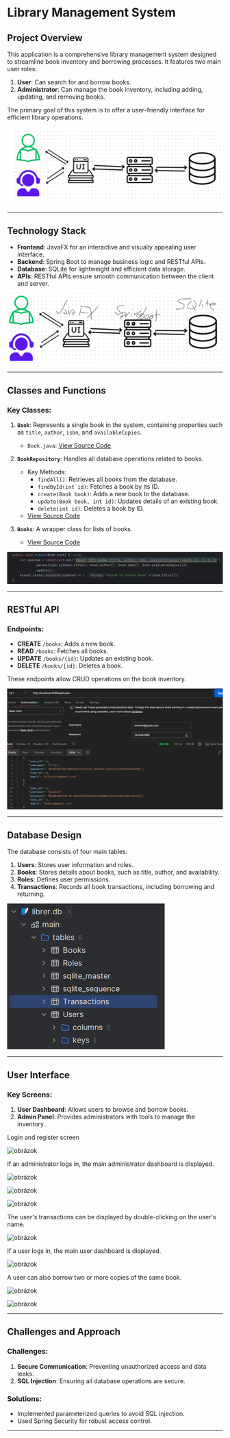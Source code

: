 # Library Management System

## Project Overview

This application is a comprehensive library management system designed to streamline book inventory and borrowing processes. It features two main user roles:

1. **User**: Can search for and borrow books.
2. **Administrator**: Can manage the book inventory, including adding, updating, and removing books.

The primary goal of this system is to offer a user-friendly interface for efficient library operations.

![img.png](img.png)

---

## Technology Stack

- **Frontend**: JavaFX for an interactive and visually appealing user interface.
- **Backend**: Spring Boot to manage business logic and RESTful APIs.
- **Database**: SQLite for lightweight and efficient data storage.
- **APIs**: RESTful APIs ensure smooth communication between the client and server.

![img_1.png](img_1.png)

---

## Classes and Functions

### Key Classes:
1. **`Book`**: Represents a single book in the system, containing properties such as `title`, `author`, `isbn`, and `availableCopies`.
    - `Book.java`: [View Source Code](src/main/java/com/librer/Librer/book/BookRepository.java)

2. **`BookRepository`**: Handles all database operations related to books.
    - Key Methods:
        - `findAll()`: Retrieves all books from the database.
        - `findById(int id)`: Fetches a book by its ID.
        - `create(Book book)`: Adds a new book to the database.
        - `update(Book book, int id)`: Updates details of an existing book.
        - `delete(int id)`: Deletes a book by ID.
    - [View Source Code](src/main/java/com/librer/Librer/book/BookRepository.java)

3. **`Books`**: A wrapper class for lists of books.
    - [View Source Code](src/main/java/com/librer/Librer/book/Books.java)

![img_4.png](img_4.png)

---

## RESTful API

### Endpoints:
- **CREATE** `/books`: Adds a new book.
- **READ** `/books`: Fetches all books.
- **UPDATE** `/books/{id}`: Updates an existing book.
- **DELETE** `/books/{id}`: Deletes a book.

These endpoints allow CRUD operations on the book inventory.

![img_3.png](img_3.png)

---

## Database Design

The database consists of four main tables:

1. **Users**: Stores user information and roles.
2. **Books**: Stores details about books, such as title, author, and availability.
3. **Roles**: Defines user permissions.
4. **Transactions**: Records all book transactions, including borrowing and returning.

![img_5.png](img_5.png)

---

## User Interface

### Key Screens:
1. **User Dashboard**: Allows users to browse and borrow books.
2. **Admin Panel**: Provides administrators with tools to manage the inventory.

Login and register screen

![obrázok](https://github.com/user-attachments/assets/fa2c0d71-bb2a-4435-b282-c1dd84711654)

If an administrator logs in, the main administrator dashboard is displayed.

![obrázok](https://github.com/user-attachments/assets/839854cb-b42c-4635-bda6-6d2bbc50d42a)

![obrázok](https://github.com/user-attachments/assets/b163a165-e8ba-4631-92f1-95c6393c044e)

![obrázok](https://github.com/user-attachments/assets/d5cebc0c-7af1-4344-b5a4-490777322d1f)

The user's transactions can be displayed by double-clicking on the user's name.

![obrázok](https://github.com/user-attachments/assets/02adeee1-b55b-4437-832a-2158ab024761)

If a user logs in, the main user dashboard is displayed.

![obrázok](https://github.com/user-attachments/assets/5a264b3c-5f99-4117-b99b-2c593a974e36)

A user can also borrow two or more copies of the same book.

![obrázok](https://github.com/user-attachments/assets/e6c7a5c3-eee5-4acc-aacb-60477ed35725)

![obrázok](https://github.com/user-attachments/assets/c84292db-7e55-45c1-9c9a-9c332b73d0a0)

---

## Challenges and Approach

### Challenges:
1. **Secure Communication**: Preventing unauthorized access and data leaks.
2. **SQL Injection**: Ensuring all database operations are secure.

### Solutions:
- Implemented parameterized queries to avoid SQL injection.
- Used Spring Security for robust access control.

---

